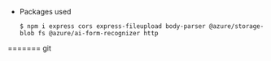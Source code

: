 - Packages used


    `$ npm i express cors express-fileupload body-parser @azure/storage-blob fs @azure/ai-form-recognizer http`

=======
 git 